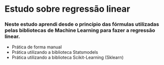 # Estudo sobre regressão linear

### Neste estudo aprendi desde o princípio das fórmulas utilizadas pelas bibliotecas de Machine Learning para fazer a regressão linear.

* Prática de forma manual
* Prática utilizando a biblioteca Statsmodels
* Prática utilizando a biblioteca Scikit-Learning (Sklearn)
